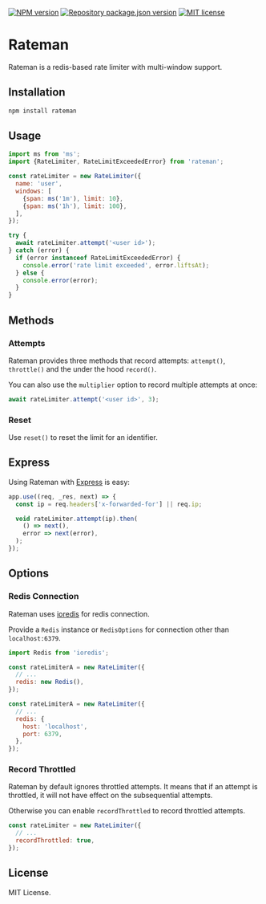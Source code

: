 [![NPM version](https://img.shields.io/npm/v/rateman?color=%23cb3837&style=flat-square)](https://www.npmjs.com/package/rateman)
[![Repository package.json version](https://img.shields.io/github/package-json/v/vilic/rateman?color=%230969da&label=repo&style=flat-square)](./package.json)
[![MIT license](https://img.shields.io/github/license/vilic/rateman?style=flat-square)](./LICENSE)

# Rateman

Rateman is a redis-based rate limiter with multi-window support.

## Installation

```sh
npm install rateman
```

## Usage

```js
import ms from 'ms';
import {RateLimiter, RateLimitExceededError} from 'rateman';

const rateLimiter = new RateLimiter({
  name: 'user',
  windows: [
    {span: ms('1m'), limit: 10},
    {span: ms('1h'), limit: 100},
  ],
});

try {
  await rateLimiter.attempt('<user id>');
} catch (error) {
  if (error instanceof RateLimitExceededError) {
    console.error('rate limit exceeded', error.liftsAt);
  } else {
    console.error(error);
  }
}
```

## Methods

### Attempts

Rateman provides three methods that record attempts: `attempt()`, `throttle()` and the under the hood `record()`.

You can also use the `multiplier` option to record multiple attempts at once:

```js
await rateLimiter.attempt('<user id>', 3);
```

### Reset

Use `reset()` to reset the limit for an identifier.

## Express

Using Rateman with [Express](https://github.com/expressjs/express) is easy:

```js
app.use((req, _res, next) => {
  const ip = req.headers['x-forwarded-for'] || req.ip;

  void rateLimiter.attempt(ip).then(
    () => next(),
    error => next(error),
  );
});
```

## Options

### Redis Connection

Rateman uses [ioredis](https://github.com/luin/ioredis) for redis connection.

Provide a `Redis` instance or `RedisOptions` for connection other than `localhost:6379`.

```js
import Redis from 'ioredis';

const rateLimiterA = new RateLimiter({
  // ...
  redis: new Redis(),
});

const rateLimiterA = new RateLimiter({
  // ...
  redis: {
    host: 'localhost',
    port: 6379,
  },
});
```

### Record Throttled

Rateman by default ignores throttled attempts. It means that if an attempt is throttled, it will not have effect on the subsequential attempts.

Otherwise you can enable `recordThrottled` to record throttled attempts.

```js
const rateLimiter = new RateLimiter({
  // ...
  recordThrottled: true,
});
```

## License

MIT License.
